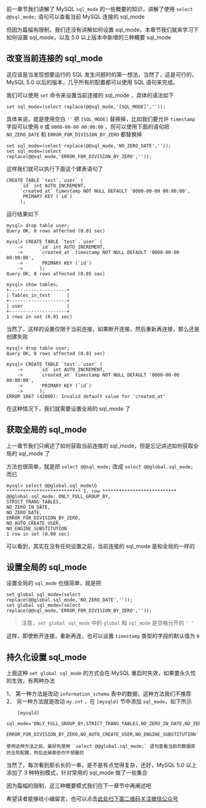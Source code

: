 前一章节我们讲解了 MySQL `sql_mode` 的一些概要的知识，讲解了使用 `select @@sql_mode;` 语句可以查看当前 MySQL 连接的 sql\_mode

但因为篇幅有限制，我们还没有讲解如何设置 sql\_mode，本章节我们就来学习下如何设置 sql\_mode，以及 5.0 以上版本中新增的三种概要 sql\_mode

## 改变当前连接的 sql\_mode ##

这应该是当发现想要运行的 SQL 发生问题时的第一想法，当然了，这是可行的，MySQL 5.0 以后的版本，几乎所有的配置都可以使用 SQL 语句来完成。

我们可以使用 `set` 命令来设置当前连接的 sql\_mode ，具体的语法如下

```
set sql_mode=(select replace(@@sql_mode,'[SQL_MODE]','')); 
```

具体来说，就是使用空白 `''` 把 `[SQL_MODE]` 替换掉，比如我们要允许 `timestamp` 字段可以使用 `0` 或 `0000-00-00 00:00:00` ，则可以使用下面的语句把 `NO_ZERO_DATE` 和 `ERROR_FOR_DIVISION_BY_ZERO` 都替换掉

```
set sql_mode=(select replace(@@sql_mode,'NO_ZERO_DATE','')); 
set sql_mode=(select replace(@@sql_mode,'ERROR_FOR_DIVISION_BY_ZERO','')); 
```

这样我们就可以执行下面这个建表语句了

```
CREATE TABLE `test`.`user` (
     `id` int AUTO_INCREMENT,
     `created_at` timestamp NOT NULL DEFAULT '0000-00-00 00:00:00',
      PRIMARY KEY (`id`)
     );
```

运行结果如下

```
mysql> drop table user;
Query OK, 0 rows affected (0.01 sec)

mysql> CREATE TABLE `test`.`user` (
    ->      `id` int AUTO_INCREMENT,
    ->      `created_at` timestamp NOT NULL DEFAULT '0000-00-00 00:00:00',
    ->       PRIMARY KEY (`id`)
    ->      );
Query OK, 0 rows affected (0.05 sec)

mysql> show tables;
+---------------------+
| Tables_in_test      |
+---------------------+
| user                |
+---------------------+
1 rows in set (0.01 sec)
```

当然了，这样的设置仅限于当前连接，如果断开连接，然后重新再连接，那么还是创建失败

```
mysql> drop table user;
Query OK, 0 rows affected (0.01 sec)

mysql> CREATE TABLE `test`.`user` (
    ->      `id` int AUTO_INCREMENT,
    ->      `created_at` timestamp NOT NULL DEFAULT '0000-00-00 00:00:00',
    ->       PRIMARY KEY (`id`)
    ->      );
ERROR 1067 (42000): Invalid default value for 'created_at'
```

在这种情况下，我们就需要设置全局的 sql\_mode 了

## 获取全局的 sql\_mode ##

上一章节我们只阐述了如何获取当前连接的 sql\_mode，但是忘记讲述如何获取全局的 sql\_mode 了

方法也很简单，就是把 `select @@sql_mode;` 改成 `select @@global.sql_mode;` 而已

```
mysql> select @@global.sql_mode\G
*************************** 1. row ***************************
@@global.sql_mode: ONLY_FULL_GROUP_BY,
STRICT_TRANS_TABLES,
NO_ZERO_IN_DATE,
NO_ZERO_DATE,
ERROR_FOR_DIVISION_BY_ZERO,
NO_AUTO_CREATE_USER,
NO_ENGINE_SUBSTITUTION
1 row in set (0.00 sec)
```

可以看到，其实在没有任何设置之前，当前连接的 sql\_mode 是和全局的一样的

## 设置全局的 sql\_mode ##

设置全局的 `sql_mode` 也很简单，就是把

```
set global sql_mode=(select replace(@@global.sql_mode,'NO_ZERO_DATE','')); 
set global sql_mode=(select replace(@@sql_mode,'ERROR_FOR_DIVISION_BY_ZERO','')); 
```

> 注意，`set global sql_mode` 中的 `global` 和 `sql_mode` 是空格分开的 `' '`

这样，即使断开连接，重新再连，也可以设置 `timestamp` 类型的字段的默认值为 `0`

## 持久化设置 sql\_mode ##

上面这种 `set global sql_mode` 的方式会在 MySQL 重启时失效，如果要永久性的生效，有两种办法

1、  第一种方法是改动 `information_schema` 表中的数据，这种方法我们不推荐
2、  另一种方法就是改动 `my.cnf` ，在 `[mysqld]` 节中添加 `sql_mode`，如下所示
    
```
    [mysqld]
    sql_mode='ONLY_FULL_GROUP_BY,STRICT_TRANS_TABLES,NO_ZERO_IN_DATE,NO_ZERO_DATE,
    ERROR_FOR_DIVISION_BY_ZERO,NO_AUTO_CREATE_USER,NO_ENGINE_SUBSTITUTION'
```
    
    使用这种方法之前，最好先使用 `select @@global.sql_mode;` 语句查看当前的数据库的全局配置，然后去掉那些你不想要的

当然了，每次看到那长长的一串，是不是有点觉得复杂，还好，MySQL 5.0 以上添加了 3 种特别模式，针对常用的 sql\_mode 做了一些集合

因为篇幅的限制，这三种概要模式我们在下一章节中再阐述吧


希望读者能够给小编留言，也可以点击[此处扫下面二维码关注微信公众号](https://www.ycbbs.vip/?p=28 "此处扫下面二维码关注微信公众号")